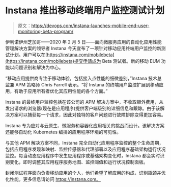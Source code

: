 # Instana 推出移动终端用户监控测试计划

> 原文：<https://devops.com/instana-launches-mobile-end-user-monitoring-beta-program/>

伊利诺伊州芝加哥——2020 年 2 月 5 日——面向微服务应用的自动化应用性能管理解决方案的领导者 Instana 今天宣布了一项针对移动应用终端用户监控的新测试计划。用户可以在[https://instana.com/mobilebeta](https://instana.com/mobilebeta)提交申请成为 Beta 测试者。新的移动 EUM 功能以问题识别和解决为中心。

“移动应用提供商专注于移动体验，包括接入点性能的细微差别，”Instana 技术总监兼 APM 策略师 Chris Farrell 表示。“将 Instana 的终端用户监控扩展到移动应用，有助于应用所有者优化其应用性能的各个方面。”

Instana 的最终用户监控包括在该公司的 APM 解决方案中，不收取额外费用，从发出请求的浏览器(现在是应用程序)提供客户端级别的详细信息和跟踪。由于该解决方案可以捕获每一个请求，因此对独特的客户问题进行故障排除变得更加容易。

Instana 专为应对与云原生、微服务和容器化应用相关的挑战而设计。该解决方案还能够自动化 Kubernetes 编排的应用程序环境的可见性。

与其他 APM 解决方案不同，Instana 完全自动化应用程序监控的整个生命周期，包括应用程序发现和映射、监控传感器和代理部署以及应用程序基础架构运行状况监控。每当动态应用程序中发生应用程序或基础架构变化时，Instana 都会实时识别变化，即时调整其应用程序服务地图、监控阈值和运行状况控制面板。

封闭测试程序面向负责移动应用的个人，他们希望了解应用的构成，识别瓶颈并优化性能。更多信息请访问 https://instana.com。